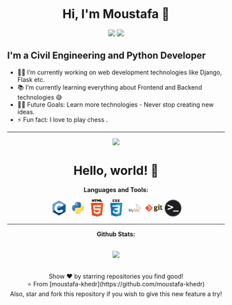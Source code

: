 <h1 align="center">Hi, I'm Moustafa 👋</h1>
<p align="center">
    <a href="https://www.facebook.com/mostfa.khedr"><img src="https://img.shields.io/badge/facebook-%231FA1F1?style=flat&logo=facebook&logoColor=white"/></a>
    <a href="https://www.linkedin.com/in/moustafa-khedr-a5317013a/"><img src="https://img.shields.io/badge/linkedin-%230177B5?style=flat&logo=linkedin&logoColor=white"/></a>
  </p> 

## I'm a Civil Engineering and Python Developer  

- 👨‍💻 I’m currently working on web development technologies like Django, Flask etc.
- 📚 I’m currently learning everything about Frontend and Backend technologies 😅
- 💪🏼 Future Goals: Learn more technologies - Never stop creating new ideas.
- ⚡ Fun fact: I love to play chess .

---
<div align="center">
<img src="https://i.imgur.com/8MupZHY.gif" width="400px" />
<br>

# Hello, world! 👋

**Languages and Tools:**

<p align="center">

  <div align="center">
  
  <code><img height="40" src="https://raw.githubusercontent.com/github/explore/80688e429a7d4ef2fca1e82350fe8e3517d3494d/topics/c/c.png"></code> <code><img height="40"  src="https://raw.githubusercontent.com/github/explore/80688e429a7d4ef2fca1e82350fe8e3517d3494d/topics/python/python.png"></code> <code><img height="40" src="https://raw.githubusercontent.com/github/explore/80688e429a7d4ef2fca1e82350fe8e3517d3494d/topics/html/html.png"></code> <code><img height="40" src="https://raw.githubusercontent.com/github/explore/80688e429a7d4ef2fca1e82350fe8e3517d3494d/topics/css/css.png"></code> <code><img height="40" src="https://raw.githubusercontent.com/github/explore/80688e429a7d4ef2fca1e82350fe8e3517d3494d/topics/mysql/mysql.png"></code> <code><img height="40" src="https://raw.githubusercontent.com/github/explore/80688e429a7d4ef2fca1e82350fe8e3517d3494d/topics/git/git.png"></code> <code><img height="40" src="https://raw.githubusercontent.com/github/explore/80688e429a7d4ef2fca1e82350fe8e3517d3494d/topics/terminal/terminal.png"></code>

  </div>
  </p>

---

**Github Stats:**

<br>
<img src="https://github-readme-stats.vercel.app/api?username=moustafa-khedr&show_icons=true" />
<br>
<br>
<p align="center">
    Show ❤️ by starring repositories you find good! 
    <br />
    ⭐️ From [moustafa-khedr](https://github.com/moustafa-khedr) 
    <br />
    Also, star and fork this repository if you wish to give this new feature a try!
  </p>
</p> 
</div>
